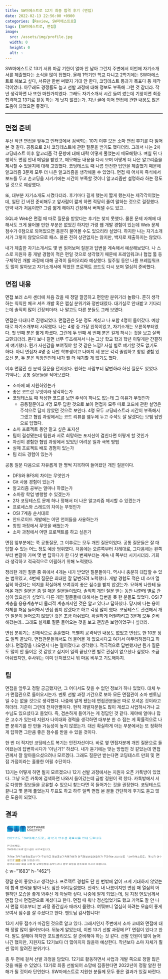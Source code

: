 ```yaml
---
title: SW마에스트로 12기 최종 합격 후기 (면접)
date: 2022-02-13 22:56:00 +0900
categories: [Review, SW마에스트로]
tags: [SW마에스트로, 면접]
image:
  src: /assets/img/profile.jpg
  width: 0
  height: 0
  alt: ~
---
```


SW마에스트로 13기 서류 마감 기한이 얼마 안 남아 그런지 주변에서 이번에 자기소개서를 제출했다는 소식을 많이 접했다. 올해 1학기만 학교 다니고 2학기에는 SW마에스트로 해보고 싶다, 서류만 한번 써봤지 기대 안 한다, 코딩테스트 통과가 목표다 등 제각각이었다. 아무래도 경쟁률도 높고 선발 과정에 대해 정보도 부족해 그런 것 같더라. 작년 생각하면 나 또한 마찬가지였다. 그래도 자기소개서 시간 들여 썼는데 기왕이면 최종 합격하고 13기로 활동 하는 게 낫지 않겠는가. 지난 글에 이어 면접에 관한 내용도 많은 도움이 되었으면 좋겠다.

***

## 면접 준비

우선 작년 면접을 앞두고 인터넷에서 검색되는 10기 이후 모든 소마 면접 후기를 다 읽어본 것 같다. 공통으로 2차 코딩테스트에 관한 질문을 받기도 했다더라. 그래서 나는 2차 코딩테스트 이후 알고리즘 각 문항에 대해 대략 어떻게 풀었는지 메모해뒀다. 며칠 뒤 다행히도 면접 안내 메일을 받았고, 메모해둔 내용을 다시 보며 어떻게 더 나은 알고리즘을 제시할 수 있을지에 대해 고민했다. 코딩테스트 때 나름 안전한 답안을 제출했기 때문에 알고리즘 3문제 모두 더 나은 알고리즘을 생각해둘 수 있었다. 면접 때 어차피 즉석에서 보드를 두고 손코딩을 시키기에는 시간이 부족할 것이니 알고리즘만 설명하라 하는 정도일 것으로 예상했다.

또, 대부분 자기소개도 시켰다더라. 후기마다 길게 했는지 짧게 했는지는 제각각이었는데, 일단 긴 버전 준비해두고 앞사람이 짧게 하면 적당히 줄여 말하는 것으로 결정했다. 만약 내가 처음이면? 그럼 짧게 해야지 긴장해서 버벅댈 수도 있고..

SQL과 Web은 면접 때 따로 질문을 받았다는 후기는 찾지 못했다. 물론 문제 자체에 대해서도 크게 물어볼 만한 부분은 없었긴 하지만 가령 웹 개발 경험이 있는데 Web 문제 점수가 0점으로 되어있으면 충분히 물어볼 수도 있으리라 싶었다. 하지만 나는 자기소개서가 그렇지 않았으므로 패스. 물론 전혀 상관없지는 않지만, 백지로 제출하지는 않았다.

내가 제출한 자기소개서도 몇 번 읽어보며 질문과 답변을 계속해서 예상해보았다. 나 스스로 지원자 중 개발 경험이 적은 편일 것으로 생각했기 때문에 프레임워크나 협업 툴 등 구체적인 개발 과정에 대해 공격이 들어오리라 예상했다. 일주일 동안 나름 프레임워크도 많이 알아보고 자기소개서에 적었던 프로젝트 코드도 다시 보며 열심히 준비했다.

## 면접 내용

면접 보러 소마 센터에 처음 갔을 때 정말 깔끔하고 편안한 분위기라 놀랐다. 흔히 생각하는 칙칙한 체크 셔츠 개발 혹은 랩실 분위기와 정반대였다. 대기실로 안내받고 기다리는데 솔직히 많이 긴장되더라. 나 말고도 다른 분들도 그래 보였다.

면접은 다대다로 진행되었다. 면접관은 5분 정도 계셨고 나 포함 4명이 들어갔다. 예상대로 자기소개부터 시작했다. 나는 4명 중 가장 왼쪽이었고, 자기소개는 오른쪽부터였다. 첫 번째 분은 짧게 하셨다. 그런데 두 번째 세 번째 분은 길게 하시는 것을 보고 살짝 고민되더라. 듣다 보니 길면 너무 루즈해져서 나는 그냥 학교 학과 학년 이렇게만 간결하게 얘기했다. 뭔가 자신감을 보여줘야 할 것 같은 느낌? 사실 별로 얘기할 것도 없기도 하다. 아니 면접자 4명 중 나만 학부생이고 나머지 세 분은 각각 졸업하고 창업 경험 있으신 분, 두 분은 직장인인데 내가 뭘 더 얘기할 게 없기도 했다.

이후 면접관 한 분씩 질문을 던지셨다. 원하는 사람부터 답변하라 하신 질문도 있었다. 기억나는 공통 질문들을 적어보겠다.
- 소마에 왜 지원하였는가
- 좋은 코드란 무엇이라 생각하는가
- 코딩테스트 때 작성한 코드를 보면 주석이 하나도 없는데 그 이유가 무엇인가
  - 공통질문이고 4명 모두 답한 것으로 보아 면접자 모두 따로 코드에 관한 설명은 주석으로 담지 않았던 것으로 보인다. 4명 모두 코딩테스트라 시간이 부족해서 그랬고 협업 과정에서는 코드 리뷰를 염두에 두고 주석도 잘 달겠다는 모범 답안으로 답했다.
- 소마 프로젝트 동안 맡고 싶은 포지션
- 팀이 결성됐는데 팀원과 서로 희망하는 포지션이 겹친다면 어떻게 할 것인가
- 자신이 경험한 협업 과정에서 있었던 어려운 일과 극복 방법
- 실제 프로젝트 배포 경험이 있는가
- 팀 리드 경험이 있는가

공통 질문 다음으로 자유롭게 한 명씩 지목하여 들어왔던 개인 질문이다.
- DFS와 BFS의 차이는 무엇인가
- Git 사용 경험이 있는가
- 알고리즘 공부는 얼마나 하였는가
- 소마랑 학업 병행할 수 있겠는가
- 2차 코딩테스트 문제 하나 정해서 더 나은 알고리즘 제시할 수 있겠는가
- 프로세스와 스레드의 차이는 무엇인가
- OSI 7계층 순서대로
- 안드로이드 개발에는 어떤 언어들을 사용하는가
- 창업 과정에서 무엇을 배웠는가
- 소마 과정에서 어떤 프로젝트를 하고 싶은가

면접 앞부분에는 쭉 공통질문, 그 이후로는 모두 개인 질문이었다. 공통 질문들은 잘 대답할 수 있는 어느 정도 예상 범위였다. 처음에는 오른쪽부터 차례대로, 그다음에는 왼쪽부터 번갈아 가며 몇 번 답하다가 한 다섯 번째부터는 계속 내 쪽부터 시키시더라. 기회라 생각하고 적극적으로 어필하기 위해 노력했다.

정리한 개인 질문 중 위에서 4개는 내가 받았던 질문들이다. 역시나 충분히 대답할 수 있는 범위였고, 4번째 질문은 최대한 잘 답변하려 노력했다. 개발 경험도 적은 데 소마 열심히 하겠다는 의지를 확실하게 보여줘야 좋은 점수를 받지 않겠는가. 묘하게 나한테 들어온 개인 질문은 좀 덜 매운 질문들이었다. 솔직히 개인 질문 받는 동안 나한테 별로 관심이 없으신가 싶었다. 다른 개인 질문들에 대해서는 답변을 못 한 분들도 있었다. OSI 7계층을 응용계층부터 물리적 계층까지인 것은 알고 있다고 답하셨다. 당시에 나는 용어 자체를 처음 들어봐서 면접 쉽지 않겠다고 하고 걱정 많이 했다. 코딩테스트 관련해서 개인 질문이 들어오지 않았던 것은 조금 아쉬웠다. 확실하게 어필하려고 3문제 모두 준비해갔는데.. 그래도 실제로 질문 들어오는 것을 보고 괜찮은 보험이었구나 싶더라.

면접 분위기는 전체적으로 훈훈했다. 특별히 공격적인 내용도 없었고 면접도 한 10분 정도 일찍 끝났다. 면접관분들께서도 더 물어볼 게 없으시다고 여기서 마무리하겠다고 하셨다. 면접장을 나오면서 나는 떨어졌다고 생각했다. 적극적으로 답변했지만 뭔가 질문도 많이 안 들어온 것 같았고 심지어 일찍 끝났으면 별로 관심이 없으셨나 싶었다. 조금 아쉬웠지만, 주사위는 이미 던져졌으니 뭐 마음 비우고 기도해야지.

## 팁

면접을 앞두고 정말 궁금했지만, 그 어디서도 찾을 수 없던 정보가 하나 있었다. 대체 누가 면접관으로 들어오시는가. 멘토 선발 과정 기간으로 보아 모든 면접관이 소마 멘토님일 수는 없을 것으로 생각했다. 나중에 알게 됐는데 면접관분들은 따로 모셔온 것이라고 하더라. 기준이 그런데 천차만별이다. 현직 개발자분들도 많이 계셨고 사업하시거나 교수님도 있으셨다고 들었다. 즉, 겸손하게 들어가는 게 정답인 것 같다. 재야에 얼마나 많은 고수가 있는데 지원자 나이대와 경력을 생각하면 대부분 한 수 접는 게 확률적으로 나쁜 분위기를 안 만들 가능성이 높지 않겠는가. 대신 확실하게 아는 부분에서는 또 정확하게 답하면 그만큼 좋은 점수를 받을 수 있을 것이다.

한 번 더 적지만 코딩테스트 복기는 안전자산이다. 바로 옆 면접자분께 개인 질문으로 들어왔는데 답변하시다가 '아닌가?' 하셨다. 내가 듣기에는 맞는 방법인 것 같았는데 면접관께서 잘 알아들으셨으려나 모르겠다. 그래도 질문만 받는다면 코딩테스트 만회 및 면접 가점이라는 훌륭한 어필 수단이다.

13기는 어떻게 하면 될지 모르겠으나 12기 선발 과정에서는 지원자 오픈 카톡방이 있었다. 그냥 오픈 카톡에 검색하면 나와서 들어갔는데 금방 정원이 꽉 찼다. 카톡방에서 서로 다양한 정보들을 공유할 수 있으니 찾는다면 꼭 들어가는 것을 권장한다. 코딩테스트 끝나고 몇 문제 풀었는지 투표도 하고 하루 일찍 면접 본 분들 간단하게 후기도 듣고 많은 도움이 되었다.

## 결과

![1.png](/assets/img/posts/2022-02-13-swm-review-2/1.png){: w="1683" h="462"}

정말 운이 좋았다고 생각한다. 프로젝트 경험도 단 한 번밖에 없어 크게 기대하지 않았는데 합격 연락을 받아 나도 잠깐 어리둥절했다. 전략도 내 나름이지만 면접 때 열심히 어필하던 모습을 좋게 봐주신 게 아닐까 싶다. 나중에 알게 되었는데, 팀 지정 멘토님께서 면접 당시 면접관으로 계셨다고 한다. 면접 때 워낙 정신없었기도 했고 기억도 잘 안 나서 면접 이후부터 본 과정 중간심사 때까지 몰랐다. 여쭤보니 열심히 하려는 모습이 좋게 보여서 점수를 잘 주셨다고 한다. 멘토님 감사합니다!

13기 서류 접수가 마감된 것으로 알고 있다. 그래서인지 주변에서 소마 코테와 면접에 대해 정말 많이 물어보더라. 뒤늦게 알았는데, 이번 13기 선발 과정에 PT 면접이 있다고 한다. 말도 잘해야 하지만 포트폴리오도 잘 준비해야 하는 것 같다. 선발 인원이 많이 늘어나긴 했지만, 지원자도 12기보다 더 많아지지 않을까 예상한다. 작년보다 소마 자체가 훨씬 많이 알려진 분위기다.

총 두 편에 걸쳐 선발 과정을 담았다. 12기로 활동하면서 사업과 개발 쪽으로 정말 많은 것을 배울 수 있었다. 13기로 최종 선발되어 소망에 집중한다면 2022년이 정말 알찬 한 해가 될 것이라 단언한다. SW마에스트로 지원한 분들께 모두 좋은 결과가 있길 바란다.